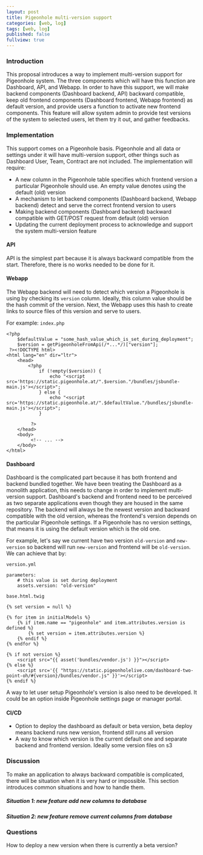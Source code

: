 ```yaml
---
layout: post
title: Pigeonhole multi-version support
categories: [web, log]
tags: [web, log]
published: false
fullview: true
---
```



### Introduction

This proposal introduces a way to implement multi-version support for Pigeonhole system. The three components which will have this function are Dashboard, API, and Webapp. In order to have this support, we will make backend components (Dashboard backend, API) backward compatible, keep old frontend components (Dashboard frontend, Webapp frontend) as default version, and provide users a function to activate new frontend components. This feature will allow system admin to provide test versions of the system to selected users, let them try it out, and gather feedbacks.

### Implementation

This support comes on a Pigeonhole basis. Pigeonhole and all data or settings under it will have multi-version support, other things such as Dashboard User, Team, Contract are not included. The implementation will require:

- A new column in the Pigeonhole table specifies which frontend version a particular Pigeonhole should use. An empty value denotes using the default (old) version
- A mechanism to let backend components (Dashboard backend, Webapp backend) detect and serve the correct frontend version to users
- Making backend components (Dashboard backend) backward compatible with GET/POST request from default (old) version
- Updating the current deployment process to acknowledge and support the system multi-version feature

#### API

API is the simplest part because it is always backward compatible from the start. Therefore, there is no works needed to be done for it.

#### Webapp

The Webapp backend will need to detect which version a Pigeonhole is using by checking its `version` column. Ideally, this column value should be the hash commit of the version. Next, the Webapp uses this hash to create links to source files of this version and serve to users.

For example: `index.php`

```
<?php
    $defaultValue = "some_hash_value_which_is_set_during_deployment";
    $version = getPigeonholeFromApi(/*...*/)["version"];
 ?><!DOCTYPE html>
<html lang="en" dir="ltr">
    <head>
        <?php
            if (!empty($version)) {
                echo "<script src='https://static.pigeonhole.at/".$version."/bundles/jsbundle-main.js'></script>";
            } else {
                echo "<script src='https://static.pigeonhole.at/".$defaultValue."/bundles/jsbundle-main.js'></script>";
            }

         ?>
    </head>
    <body>
         <!-- ... -->
    </body>
</html>
```

#### Dashboard

Dashboard is the complicated part because it has both frontend and backend bundled together. We have been treating the Dashboard as a monolith application, this needs to change in order to implement multi-version support. Dashboard's backend and frontend need to be perceived as two separate applications even though they are housed in the same repository. The backend will always be the newest version and backward compatible with the old version, whereas the frontend's version depends on the particular Pigeonhole settings. If a Pigeonhole has no version settings, that means it is using the default version which is the old one.

For example, let's say we current have two version `old-version` and `new-version` so backend will run `new-version` and frontend will be `old-version`. We can achieve that by:

`version.yml`
```
parameters:
    # this value is set during deployment
    assets.version: "old-version"
```

`base.html.twig`
```
{% set version = null %}

{% for item in initialModels %}
    {% if item.name == "pigeonhole" and item.attributes.version is defined %}
        {% set version = item.attributes.version %}
    {% endif %}
{% endfor %}

{% if not version %}
    <script src="{{ asset('bundles/vendor.js') }}"></script>
{% else %}
    <script src='{{ "https://static.pigeonholelive.com/dashboard-two-point-oh/#{version}/bundles/vendor.js" }}'></script>
{% endif %}
```

A way to let user setup Pigeonhole's version is also need to be developed. It could be an option inside Pigeonhole settings page or manager portal.

#### CI/CD

- Option to deploy the dashboard as default or beta version, beta deploy means backend runs new version, frontend still runs all version
- A way to know which version is the current default one and separate backend and frontend version. Ideally some version files on s3

### Discussion

To make an application to always backward compatible is complicated, there will be situation when it is very hard or impossible. This section introduces common situations and how to handle them.

##### Situation 1: new feature add new columns to database
##### Situation 2: new feature remove current columns from database

### Questions

How to deploy a new version when there is currently a beta version?